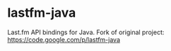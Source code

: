 lastfm-java
===========

Last.fm API bindings for Java.
Fork of original project: https://code.google.com/p/lastfm-java
